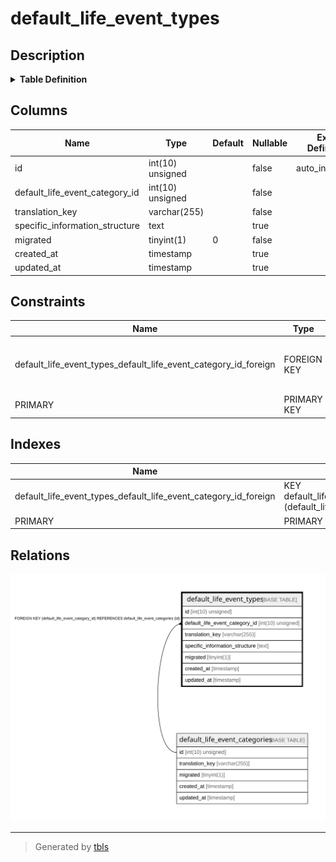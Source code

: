 # default_life_event_types

## Description

<details>
<summary><strong>Table Definition</strong></summary>

```sql
CREATE TABLE `default_life_event_types` (
  `id` int(10) unsigned NOT NULL AUTO_INCREMENT,
  `default_life_event_category_id` int(10) unsigned NOT NULL,
  `translation_key` varchar(255) COLLATE utf8mb4_unicode_ci NOT NULL,
  `specific_information_structure` text COLLATE utf8mb4_unicode_ci,
  `migrated` tinyint(1) NOT NULL DEFAULT '0',
  `created_at` timestamp NULL DEFAULT NULL,
  `updated_at` timestamp NULL DEFAULT NULL,
  PRIMARY KEY (`id`),
  KEY `default_life_event_types_default_life_event_category_id_foreign` (`default_life_event_category_id`),
  CONSTRAINT `default_life_event_types_default_life_event_category_id_foreign` FOREIGN KEY (`default_life_event_category_id`) REFERENCES `default_life_event_categories` (`id`) ON DELETE CASCADE
) ENGINE=InnoDB AUTO_INCREMENT=[Redacted by tbls] DEFAULT CHARSET=utf8mb4 COLLATE=utf8mb4_unicode_ci
```

</details>

## Columns

| Name | Type | Default | Nullable | Extra Definition | Children | Parents | Comment |
| ---- | ---- | ------- | -------- | --------------- | -------- | ------- | ------- |
| id | int(10) unsigned |  | false | auto_increment |  |  |  |
| default_life_event_category_id | int(10) unsigned |  | false |  |  | [default_life_event_categories](default_life_event_categories.md) |  |
| translation_key | varchar(255) |  | false |  |  |  |  |
| specific_information_structure | text |  | true |  |  |  |  |
| migrated | tinyint(1) | 0 | false |  |  |  |  |
| created_at | timestamp |  | true |  |  |  |  |
| updated_at | timestamp |  | true |  |  |  |  |

## Constraints

| Name | Type | Definition |
| ---- | ---- | ---------- |
| default_life_event_types_default_life_event_category_id_foreign | FOREIGN KEY | FOREIGN KEY (default_life_event_category_id) REFERENCES default_life_event_categories (id) |
| PRIMARY | PRIMARY KEY | PRIMARY KEY (id) |

## Indexes

| Name | Definition |
| ---- | ---------- |
| default_life_event_types_default_life_event_category_id_foreign | KEY default_life_event_types_default_life_event_category_id_foreign (default_life_event_category_id) USING BTREE |
| PRIMARY | PRIMARY KEY (id) USING BTREE |

## Relations

![er](default_life_event_types.svg)

---

> Generated by [tbls](https://github.com/k1LoW/tbls)
